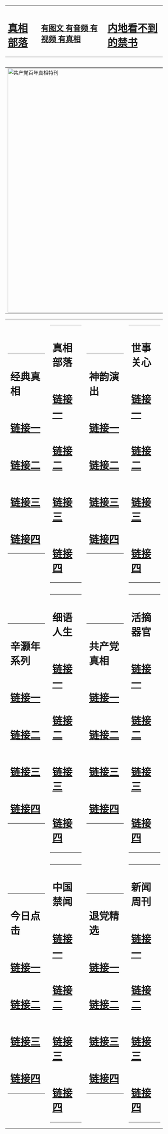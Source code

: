 <table><tr><td><H1><a href="http://zx.hopto.me/ojf0-">真相部落</a></H1></td><td><H2><a href="http://zx.hopto.me/lrqqx">有图文 有音频 有视频 有真相</a></H2><td><H1><a href="http://zx.hopto.me/7yrxx"> 内地看不到的禁书</a></H1></td></table><table><table><tr><td><a href="http://zx.hopto.me/muqct"><img src="http://2484.s91.crownka.com/zx/bngcd/gcdbnzx.jpg" width="780"  border="0" alt="共产党百年真相特刊"></a></td></tr></table><table><tr><td><table><tr><td ><h1>经典真相</h1></td></tr><tr><td><h1>  <a href="http://zx.hopto.me/t27rk" target=_blank>链接一</a>  </h1></td></tr><tr><td><h1>  <a href="http://zx.hopto.me/n30az" target=_blank>链接二</a>  </h1></td></tr><tr><td><h1>  <a href="http://zx.hopto.me/9324p" target=_blank>链接三</a>  </h1></td></tr><tr><td><h1>  <a href="http://zx.hopto.me/jmwrg" target=_blank>链接四</a>  </h1></td></tr></table></td><td><table><tr><td ><h1>真相部落</h1></td></tr><tr><td><h1>  <a href="http://zx.hopto.me/021bu" target=_blank>链接一</a>  </h1></td></tr><tr><td><h1>  <a href="http://zx.hopto.me/hgmb9" target=_blank>链接二</a>  </h1></td></tr><tr><td><h1>  <a href="http://zx.hopto.me/bxe1n" target=_blank>链接三</a>  </h1></td></tr><tr><td><h1>  <a href="http://zx.hopto.me/jyx-k" target=_blank>链接四</a>  </h1></td></tr></table></td><td><table><tr><td ><h1>神韵演出</h1></td></tr><tr><td><h1>  <a href="http://zx.hopto.me/-bp3g" target=_blank>链接一</a>  </h1></td></tr><tr><td><h1>  <a href="http://zx.hopto.me/yz1x6" target=_blank>链接二</a>  </h1></td></tr><tr><td><h1>  <a href="http://zx.hopto.me/nubks" target=_blank>链接三</a>  </h1></td></tr><tr><td><h1>  <a href="http://zx.hopto.me/l-9ke" target=_blank>链接四</a>  </h1></td></tr></table></td><td><table><tr><td ><h1>世事关心</h1></td></tr><tr><td><h1>  <a href="http://zx.hopto.me/y72p2" target=_blank>链接一</a>  </h1></td></tr><tr><td><h1>  <a href="http://zx.hopto.me/-xu9j" target=_blank>链接二</a>  </h1></td></tr><tr><td><h1>  <a href="http://zx.hopto.me/m0b9z" target=_blank>链接三</a>  </h1></td></tr><tr><td><h1>  <a href="http://zx.hopto.me/v4pjy" target=_blank>链接四</a>  </h1></td></tr></table></td></tr><tr><td><table><tr><td ><h1>辛灏年系列</h1></td></tr><tr><td><h1>  <a href="http://zx.hopto.me/ftyt7" target=_blank>链接一</a>  </h1></td></tr><tr><td><h1>  <a href="http://zx.hopto.me/55xrn" target=_blank>链接二</a>  </h1></td></tr><tr><td><h1>  <a href="http://zx.hopto.me/l04a9" target=_blank>链接三</a>  </h1></td></tr><tr><td><h1>  <a href="http://zx.hopto.me/ejjig" target=_blank>链接四</a>  </h1></td></tr></table></td><td><table><tr><td ><h1>细语人生</h1></td></tr><tr><td><h1>  <a href="http://zx.hopto.me/kn-wd" target=_blank>链接一</a>  </h1></td></tr><tr><td><h1>  <a href="http://zx.hopto.me/wswek" target=_blank>链接二</a>  </h1></td></tr><tr><td><h1>  <a href="http://zx.hopto.me/2vhow" target=_blank>链接三</a>  </h1></td></tr><tr><td><h1>  <a href="http://zx.hopto.me/r30ia" target=_blank>链接四</a>  </h1></td></tr></table></td><td><table><tr><td ><h1>共产党真相</h1></td></tr><tr><td><h1>  <a href="http://zx.hopto.me/rlxk1" target=_blank>链接一</a>  </h1></td></tr><tr><td><h1>  <a href="http://zx.hopto.me/87qlr" target=_blank>链接二</a>  </h1></td></tr><tr><td><h1>  <a href="http://zx.hopto.me/pcob7" target=_blank>链接三</a>  </h1></td></tr><tr><td><h1>  <a href="http://zx.hopto.me/tyk99" target=_blank>链接四</a>  </h1></td></tr></table></td><td><table><tr><td ><h1>活摘器官</h1></td></tr><tr><td><h1>  <a href="http://zx.hopto.me/7vlwp" target=_blank>链接一</a>  </h1></td></tr><tr><td><h1>  <a href="http://zx.hopto.me/vt93s" target=_blank>链接二</a>  </h1></td></tr><tr><td><h1>  <a href="http://zx.hopto.me/5p7yk" target=_blank>链接三</a>  </h1></td></tr><tr><td><h1>  <a href="http://zx.hopto.me/d00hf" target=_blank>链接四</a>  </h1></td></tr></table></td></tr><tr><td><table><tr><td ><h1>今日点击</h1></td></tr><tr><td><h1>  <a href="http://zx.hopto.me/jewgw" target=_blank>链接一</a>  </h1></td></tr><tr><td><h1>  <a href="http://zx.hopto.me/pmg24" target=_blank>链接二</a>  </h1></td></tr><tr><td><h1>  <a href="http://zx.hopto.me/ejg8x" target=_blank>链接三</a>  </h1></td></tr><tr><td><h1>  <a href="http://zx.hopto.me/8f7ey" target=_blank>链接四</a>  </h1></td></tr></table></td><td><table><tr><td ><h1>中国禁闻</h1></td></tr><tr><td><h1>  <a href="http://zx.hopto.me/j7c6q" target=_blank>链接一</a>  </h1></td></tr><tr><td><h1>  <a href="http://zx.hopto.me/b9ecy" target=_blank>链接二</a>  </h1></td></tr><tr><td><h1>  <a href="http://zx.hopto.me/3aiyy" target=_blank>链接三</a>  </h1></td></tr><tr><td><h1>  <a href="http://zx.hopto.me/233sc" target=_blank>链接四</a>  </h1></td></tr></table></td><td><table><tr><td ><h1>退党精选</h1></td></tr><tr><td><h1>  <a href="http://zx.hopto.me/4b7-a" target=_blank>链接一</a>  </h1></td></tr><tr><td><h1>  <a href="http://zx.hopto.me/upydk" target=_blank>链接二</a>  </h1></td></tr><tr><td><h1>  <a href="http://zx.hopto.me/efarr" target=_blank>链接三</a>  </h1></td></tr><tr><td><h1>  <a href="http://zx.hopto.me/fbq57" target=_blank>链接四</a>  </h1></td></tr></table></td><td><table><tr><td ><h1>新闻周刊</h1></td></tr><tr><td><h1>  <a href="http://zx.hopto.me/e5jal" target=_blank>链接一</a>  </h1></td></tr><tr><td><h1>  <a href="http://zx.hopto.me/owg6w" target=_blank>链接二</a>  </h1></td></tr><tr><td><h1>  <a href="http://zx.hopto.me/34vbg" target=_blank>链接三</a>  </h1></td></tr><tr><td><h1>  <a href="http://zx.hopto.me/yirj0" target=_blank>链接四</a>  </h1></td></tr></table></td></tr></table>
